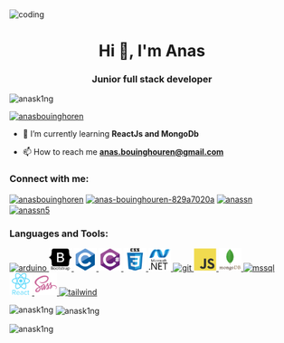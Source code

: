 
<img align="center" width="100%" height="500px" alt="coding" src="https://i.pinimg.com/originals/b8/2f/28/b82f28a7e9c8fcb3868d3d94652c107c.gif">
<h1 align="center">Hi 👋, I'm Anas</h1>
<h3 align="center">Junior full stack developer</h3>

<p align="left"> <img src="https://komarev.com/ghpvc/?username=anask1ng&label=Profile%20views&color=0e75b6&style=flat" alt="anask1ng" /> </p>

<p align="left"> <a href="https://twitter.com/anasbouinghoren" target="blank"><img src="https://img.shields.io/twitter/follow/anasbouinghoren?logo=twitter&style=for-the-badge" alt="anasbouinghoren" /></a> </p>

- 🌱 I’m currently learning **ReactJs and MongoDb**

- 📫 How to reach me **anas.bouinghouren@gmail.com**

<h3 align="left">Connect with me:</h3>
<p align="left">
<a href="https://twitter.com/anasbouinghoren" target="blank"><img align="center" src="https://raw.githubusercontent.com/rahuldkjain/github-profile-readme-generator/master/src/images/icons/Social/twitter.svg" alt="anasbouinghoren" height="30" width="40" /></a>
<a href="https://linkedin.com/in/anas-bouinghouren-829a7020a" target="blank"><img align="center" src="https://raw.githubusercontent.com/rahuldkjain/github-profile-readme-generator/master/src/images/icons/Social/linked-in-alt.svg" alt="anas-bouinghouren-829a7020a" height="30" width="40" /></a>
<a href="https://fb.com/anassn" target="blank"><img align="center" src="https://raw.githubusercontent.com/rahuldkjain/github-profile-readme-generator/master/src/images/icons/Social/facebook.svg" alt="anassn" height="30" width="40" /></a>
<a href="https://instagram.com/anassn5" target="blank"><img align="center" src="https://raw.githubusercontent.com/rahuldkjain/github-profile-readme-generator/master/src/images/icons/Social/instagram.svg" alt="anassn5" height="30" width="40" /></a>
</p>

<h3 align="left">Languages and Tools:</h3>
<p align="left"> <a href="https://www.arduino.cc/" target="_blank" rel="noreferrer"> <img src="https://cdn.worldvectorlogo.com/logos/arduino-1.svg" alt="arduino" width="40" height="40"/> </a> <a href="https://getbootstrap.com" target="_blank" rel="noreferrer"> <img src="https://raw.githubusercontent.com/devicons/devicon/master/icons/bootstrap/bootstrap-plain-wordmark.svg" alt="bootstrap" width="40" height="40"/> </a> <a href="https://www.cprogramming.com/" target="_blank" rel="noreferrer"> <img src="https://raw.githubusercontent.com/devicons/devicon/master/icons/c/c-original.svg" alt="c" width="40" height="40"/> </a> <a href="https://www.w3schools.com/cs/" target="_blank" rel="noreferrer"> <img src="https://raw.githubusercontent.com/devicons/devicon/master/icons/csharp/csharp-original.svg" alt="csharp" width="40" height="40"/> </a> <a href="https://www.w3schools.com/css/" target="_blank" rel="noreferrer"> <img src="https://raw.githubusercontent.com/devicons/devicon/master/icons/css3/css3-original-wordmark.svg" alt="css3" width="40" height="40"/> </a> <a href="https://dotnet.microsoft.com/" target="_blank" rel="noreferrer"> <img src="https://raw.githubusercontent.com/devicons/devicon/master/icons/dot-net/dot-net-original-wordmark.svg" alt="dotnet" width="40" height="40"/> </a> <a href="https://git-scm.com/" target="_blank" rel="noreferrer"> <img src="https://www.vectorlogo.zone/logos/git-scm/git-scm-icon.svg" alt="git" width="40" height="40"/> </a> <a href="https://developer.mozilla.org/en-US/docs/Web/JavaScript" target="_blank" rel="noreferrer"> <img src="https://raw.githubusercontent.com/devicons/devicon/master/icons/javascript/javascript-original.svg" alt="javascript" width="40" height="40"/> </a> <a href="https://www.mongodb.com/" target="_blank" rel="noreferrer"> <img src="https://raw.githubusercontent.com/devicons/devicon/master/icons/mongodb/mongodb-original-wordmark.svg" alt="mongodb" width="40" height="40"/> </a> <a href="https://www.microsoft.com/en-us/sql-server" target="_blank" rel="noreferrer"> <img src="https://www.svgrepo.com/show/303229/microsoft-sql-server-logo.svg" alt="mssql" width="40" height="40"/> </a> <a href="https://reactjs.org/" target="_blank" rel="noreferrer"> <img src="https://raw.githubusercontent.com/devicons/devicon/master/icons/react/react-original-wordmark.svg" alt="react" width="40" height="40"/> </a> <a href="https://sass-lang.com" target="_blank" rel="noreferrer"> <img src="https://raw.githubusercontent.com/devicons/devicon/master/icons/sass/sass-original.svg" alt="sass" width="40" height="40"/> </a> <a href="https://tailwindcss.com/" target="_blank" rel="noreferrer"> <img src="https://www.vectorlogo.zone/logos/tailwindcss/tailwindcss-icon.svg" alt="tailwind" width="40" height="40"/> </a> </p>

<p><img align="left" src="https://github-readme-stats.vercel.app/api/top-langs?username=anask1ng&show_icons=true&locale=en&layout=compact" alt="anask1ng" /></p>

<p>&nbsp;<img align="center" src="https://github-readme-stats.vercel.app/api?username=anask1ng&show_icons=true&locale=en" alt="anask1ng" /></p>

<p><img align="center" src="https://github-readme-streak-stats.herokuapp.com/?user=anask1ng&" alt="anask1ng" /></p>

